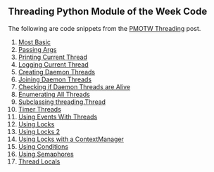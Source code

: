 ## Threading Python Module of the Week Code

The following are code snippets from the
[PMOTW Threading](http://pymotw.com/2/threading/) post.

1. [Most Basic](/1.py)
2. [Passing Args](/2.py)
3. [Printing Current Thread](/3.py)
4. [Logging Current Thread](/4.py)
5. [Creating Daemon Threads](/5.py)
6. [Joining Daemon Threads](/6.py)
7. [Checking if Daemon Threads are Alive](/7.py)
8. [Enumerating All Threads](/8.py)
9. [Subclassing threading.Thread](/9.py)
10. [Timer Threads](/10.py)
11. [Using Events With Threads](/11.py)
12. [Using Locks](/12.py)
13. [Using Locks 2](/13.py)
14. [Using Locks with a ContextManager](/14.py)
15. [Using Conditions](/15.py)
16. [Using Semaphores](/16.py)
17. [Thread Locals](/17.py)
